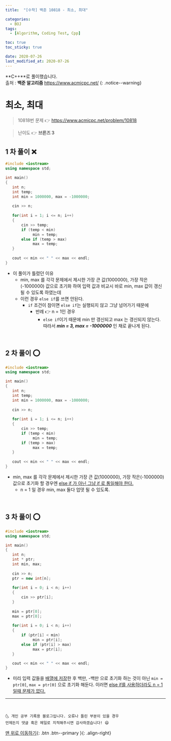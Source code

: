 ```yaml
---
title:  "[수학] 백준 10818 - 최소, 최대" 

categories:
  - BOJ
tags:
  - [Algorithm, Coding Test, Cpp]

toc: true
toc_sticky: true

date: 2020-07-26
last_modified_at: 2020-07-26
---
```


**C++**로 풀이했습니다.  
출처 : **백준 알고리즘** <https://www.acmicpc.net/>
{: .notice--warning}

# 최소, 최대

> 10818번 문제 👉 <https://www.acmicpc.net/problem/10818>

> 난이도 👉 **브론즈 3**

## 1 차 풀이 ❌

```cpp
#include <iostream>
using namespace std;

int main()
{
   int n;
   int temp;
   int min = 1000000, max = -1000000;
   
   cin >> n;
   
   for(int i = 1; i <= n; i++)
   {
       cin >> temp; 
       if (temp < min)
            min = temp;
       else if (temp > max)
            max = temp;
   }
       
   cout << min << " " << max << endl;
}
```

- 이 풀이가 틀렸던 이유
  - min, max 를 각각 문제에서 제시한 가장 큰 값(1000000), 가장 작은(-1000000) 값으로 초기화 하여 입력 값과 비교시 바로 min, max 값이 갱신될 수 있도록 하였는데
  - 이런 경우 `else if`를 쓰면 안된다.
    - `if` 조건이 참이면 `else if`는 실행되지 않고 그냥 넘어가기 때문에 
      - 반례 👉 n = 1인 경우 
        - `else if`이기 때문에 min 만 갱신되고 max 는 갱신되지 않는다. 따라서 ***min = 3, max = -1000000*** 인 채로 끝나게 된다.

<br>

## 2 차 풀이 ⭕

```cpp
#include <iostream>
using namespace std;

int main()
{
   int n;
   int temp;
   int min = 1000000, max = -1000000;
   
   cin >> n;
   
   for(int i = 1; i <= n; i++)
   {
       cin >> temp; 
       if (temp < min)
            min = temp;
       if (temp > max)
            max = temp;
   }
       
   cout << min << " " << max << endl;
}
```

- min, max 를 각각 문제에서 제시한 가장 큰 값(1000000), 가장 작은(-1000000) 값으로 초기화 할 경우엔 <u>else if 가 아닌 그냥 if 로 통일해야 한다.</u>
  - n = 1 일 경우 min, max 둘다 업뎃 될 수 있도록.

<br>

## 3 차 풀이 ⭕

```cpp
#include <iostream>
using namespace std;

int main()
{
   int n;
   int * ptr;
   int min, max;
   
   cin >> n;
   ptr = new int[n];
   
   for(int i = 0; i < n; i++)
   {
       cin >> ptr[i];
   }
    
   min = ptr[0];
   max = ptr[0];
   
   for(int i = 0; i < n; i++)
   {
       if (ptr[i] < min)
            min = ptr[i];
       else if (ptr[i] > max)
            max = ptr[i];
   }

   cout << min << " " << max << endl;
}
```

- 미리 입력 값들을 <u>배열에 저장</u>한 후 백만, -백만 으로 초기화 하는 것이 아닌 `min = ptr[0]`, `max = ptr[0]` 으로 초기화 해둔다. 이러면 <u>else if를 사용하더라도 n = 1 일때 문제가 없다.</u>

***
<br>

    🌜 개인 공부 기록용 블로그입니다. 오류나 틀린 부분이 있을 경우 
    언제든지 댓글 혹은 메일로 지적해주시면 감사하겠습니다! 😄

[맨 위로 이동하기](#){: .btn .btn--primary }{: .align-right}